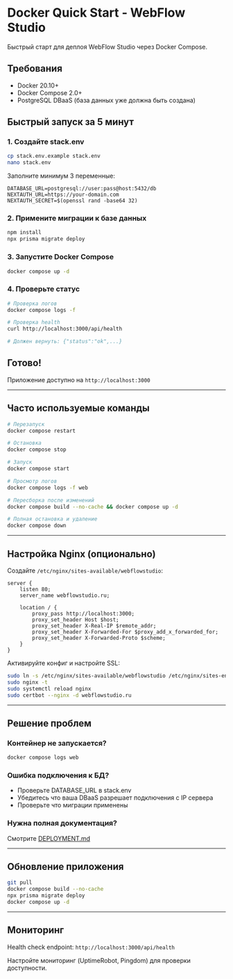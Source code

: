 # Docker Quick Start - WebFlow Studio

Быстрый старт для деплоя WebFlow Studio через Docker Compose.

## Требования

- Docker 20.10+
- Docker Compose 2.0+
- PostgreSQL DBaaS (база данных уже должна быть создана)

## Быстрый запуск за 5 минут

### 1. Создайте stack.env

```bash
cp stack.env.example stack.env
nano stack.env
```

Заполните минимум 3 переменные:
```env
DATABASE_URL=postgresql://user:pass@host:5432/db
NEXTAUTH_URL=https://your-domain.com
NEXTAUTH_SECRET=$(openssl rand -base64 32)
```

### 2. Примените миграции к базе данных

```bash
npm install
npx prisma migrate deploy
```

### 3. Запустите Docker Compose

```bash
docker compose up -d
```

### 4. Проверьте статус

```bash
# Проверка логов
docker compose logs -f

# Проверка health
curl http://localhost:3000/api/health

# Должен вернуть: {"status":"ok",...}
```

## Готово!

Приложение доступно на `http://localhost:3000`

---

## Часто используемые команды

```bash
# Перезапуск
docker compose restart

# Остановка
docker compose stop

# Запуск
docker compose start

# Просмотр логов
docker compose logs -f web

# Пересборка после изменений
docker compose build --no-cache && docker compose up -d

# Полная остановка и удаление
docker compose down
```

---

## Настройка Nginx (опционально)

Создайте `/etc/nginx/sites-available/webflowstudio`:

```nginx
server {
    listen 80;
    server_name webflowstudio.ru;

    location / {
        proxy_pass http://localhost:3000;
        proxy_set_header Host $host;
        proxy_set_header X-Real-IP $remote_addr;
        proxy_set_header X-Forwarded-For $proxy_add_x_forwarded_for;
        proxy_set_header X-Forwarded-Proto $scheme;
    }
}
```

Активируйте конфиг и настройте SSL:
```bash
sudo ln -s /etc/nginx/sites-available/webflowstudio /etc/nginx/sites-enabled/
sudo nginx -t
sudo systemctl reload nginx
sudo certbot --nginx -d webflowstudio.ru
```

---

## Решение проблем

### Контейнер не запускается?
```bash
docker compose logs web
```

### Ошибка подключения к БД?
- Проверьте DATABASE_URL в stack.env
- Убедитесь что ваша DBaaS разрешает подключения с IP сервера
- Проверьте что миграции применены

### Нужна полная документация?
Смотрите [DEPLOYMENT.md](./DEPLOYMENT.md)

---

## Обновление приложения

```bash
git pull
docker compose build --no-cache
npx prisma migrate deploy
docker compose up -d
```

---

## Мониторинг

Health check endpoint: `http://localhost:3000/api/health`

Настройте мониторинг (UptimeRobot, Pingdom) для проверки доступности.
